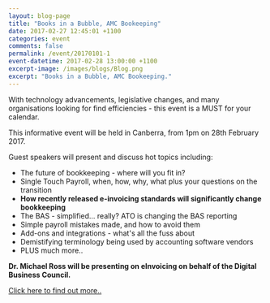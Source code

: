 ```yaml
---
layout: blog-page
title: "Books in a Bubble, AMC Bookeeping"
date: 2017-02-27 12:45:01 +1100
categories: event
comments: false
permalink: /event/20170101-1
event-datetime: 2017-02-28 13:00:00 +1100
excerpt-image: /images/blogs/Blog.png
excerpt: "Books in a Bubble, AMC Bookeeping."
---
```


With technology advancements, legislative changes, and many organisations looking for find efficiencies - this event is a MUST for your calendar.

This informative event will be held in Canberra, from 1pm on 28th February 2017.

Guest speakers will present and discuss hot topics including: 

+ The future of bookkeeping - where will you fit in?
+ Single Touch Payroll, when, how, why, what plus your questions on the transition
+ **How recently released e-invoicing standards will significantly change bookkeeping**
+ The BAS - simplified... really? ATO is changing the BAS reporting
+ Simple payroll mistakes made, and how to avoid them
+ Add-ons and integrations - what's all the fuss about
+ Demistifying terminology being used by accounting software vendors
+ PLUS much more..

**Dr. Michael Ross will be presenting on eInvoicing on behalf of the Digital Business Council.**

[Click here to find out more..](http://www.ausmanagement.com.au/amc-training-centre/AccountingTraining.aspx?a=10&s=136&c=765)
